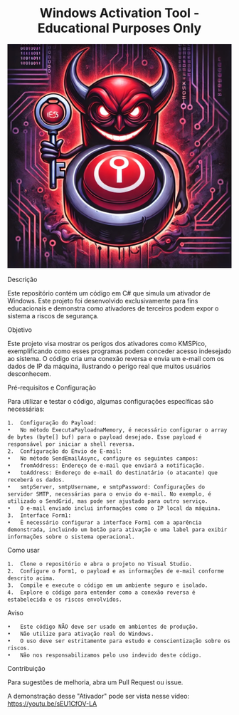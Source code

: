 <h1 align="center">Windows Activation Tool - Educational Purposes Only</h1>

![Descrição da Imagem](https://github.com/DougLockshield/Activate/blob/main/Image/Git.jpg)

Descrição

Este repositório contém um código em C# que simula um ativador de Windows. Este projeto foi desenvolvido exclusivamente para fins educacionais e demonstra como ativadores de terceiros podem expor o sistema a riscos de segurança.

Objetivo

Este projeto visa mostrar os perigos dos ativadores como KMSPico, exemplificando como esses programas podem conceder acesso indesejado ao sistema. O código cria uma conexão reversa e envia um e-mail com os dados de IP da máquina, ilustrando o perigo real que muitos usuários desconhecem.

Pré-requisitos e Configuração

Para utilizar e testar o código, algumas configurações específicas são necessárias:

	1.	Configuração do Payload:
	•	No método ExecutaPayloadnaMemory, é necessário configurar o array de bytes (byte[] buf) para o payload desejado. Esse payload é responsável por iniciar a shell reversa.
	2.	Configuração do Envio de E-mail:
	•	No método SendEmailAsync, configure os seguintes campos:
	•	fromAddress: Endereço de e-mail que enviará a notificação.
	•	toAddress: Endereço de e-mail do destinatário (o atacante) que receberá os dados.
	•	smtpServer, smtpUsername, e smtpPassword: Configurações do servidor SMTP, necessárias para o envio do e-mail. No exemplo, é utilizado o SendGrid, mas pode ser ajustado para outro serviço.
	•	O e-mail enviado inclui informações como o IP local da máquina.
	3.	Interface Form1:
	•	É necessário configurar a interface Form1 com a aparência demonstrada, incluindo um botão para ativação e uma label para exibir informações sobre o sistema operacional.

Como usar

	1.	Clone o repositório e abra o projeto no Visual Studio.
	2.	Configure o Form1, o payload e as informações de e-mail conforme descrito acima.
	3.	Compile e execute o código em um ambiente seguro e isolado.
	4.	Explore o código para entender como a conexão reversa é estabelecida e os riscos envolvidos.

Aviso

	•	Este código NÃO deve ser usado em ambientes de produção.
	•	Não utilize para ativação real do Windows.
	•	O uso deve ser estritamente para estudo e conscientização sobre os riscos.
	•	Não nos responsabilizamos pelo uso indevido deste código.

Contribuição

Para sugestões de melhoria, abra um Pull Request ou issue.

A demonstração desse "Ativador" pode ser vista nesse vídeo: https://youtu.be/sEU1CfOV-LA
